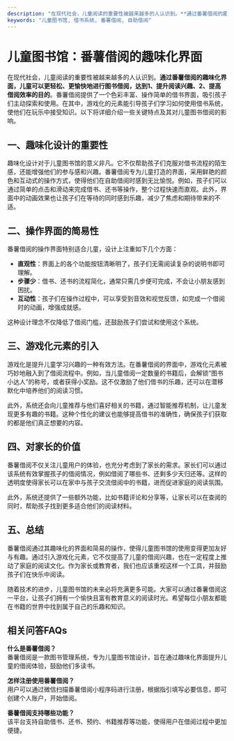 ```yaml
---
description: "在现代社会，儿童阅读的重要性被越来越多的人认识到。**通过番薯借阅的趣味化界面，儿童可以更轻松、更愉快地进行图书借阅，达到1、提升阅读兴趣、2、提高借阅效率的目的**。番薯借阅提供了一个色彩丰富、操作简单的借书界面，吸引孩子们主动探索和使用。在其中，游戏化的元素能引导孩子们学习如何使用借书系统，使他们在玩乐中接受知识。以下将详细介绍一些关键特点及其对儿童图书借阅的影响。"
keywords: "儿童图书馆, 借书系统, 番薯借阅, 自助借阅"
---
```

# 儿童图书馆：番薯借阅的趣味化界面

在现代社会，儿童阅读的重要性被越来越多的人认识到。**通过番薯借阅的趣味化界面，儿童可以更轻松、更愉快地进行图书借阅，达到1、提升阅读兴趣、2、提高借阅效率的目的**。番薯借阅提供了一个色彩丰富、操作简单的借书界面，吸引孩子们主动探索和使用。在其中，游戏化的元素能引导孩子们学习如何使用借书系统，使他们在玩乐中接受知识。以下将详细介绍一些关键特点及其对儿童图书借阅的影响。

## **一、趣味化设计的重要性**

趣味化设计对于儿童图书馆的意义非凡。它不仅帮助孩子们克服对借书流程的陌生感，还能增强他们的参与感和兴趣。番薯借阅专为儿童打造的界面，采用鲜艳的颜色和互动式的操作方式，使得他们在自助借阅时感到无比愉悦。例如，孩子们可以通过简单的点击和滑动来完成借书、还书等操作，整个过程快速而直观。此外，界面中的动画效果也让孩子们在等待的同时感到乐趣，减少了焦虑和期待带来的不适。

## **二、操作界面的简易性**

番薯借阅的操作界面特别适合儿童，设计上注重如下几个方面：

- **直观性**：界面上的各个功能按钮清晰明了，孩子们无需阅读复杂的说明书即可理解。
- **步骤少**：借书、还书的流程简化，通常只需几步便可完成，不会让小朋友感到困扰。
- **互动性**：孩子们在操作过程中，可以享受到音效和视觉反馈，如完成一个借阅时的动画，增强成就感。

这种设计理念不仅降低了借阅门槛，还鼓励孩子们尝试和使用这个系统。

## **三、游戏化元素的引入**

游戏化是提升儿童学习兴趣的一种有效方法。在番薯借阅的界面中，游戏化元素被巧妙地融入到了借阅流程中。例如，当儿童借阅一定数量的书籍后，会解锁“图书小达人”的称号，或者获得小奖励。这不仅激励了他们借书的乐趣，还可以在潜移默化中培养他们的阅读习惯。

此外，系统还会向儿童推荐与他们喜好相关的书籍，通过智能推荐机制，让儿童发现更多有趣的书籍。这种个性化的建议也能够提高借书的准确性，确保孩子们获取的都是他们真正想要的内容。

## **四、对家长的价值**

番薯借阅不仅关注儿童用户的体验，也充分考虑到了家长的需求。家长们可以通过该系统有效掌握孩子的借阅情况，例如借阅了哪些书、还剩多少天归还等。这样的透明度使得家长可以在家中与孩子交流借阅中的书籍，进而促进家庭的阅读氛围。

此外，系统还提供了一些额外功能，比如书籍评论和分享等，让家长可以在查阅的同时，帮助孩子找到更多适合他们的阅读材料。

## **五、总结**

番薯借阅通过其趣味化的界面和简易的操作，使得儿童图书馆的使用变得更加友好与有趣。通过引入游戏化元素，它不仅提高了儿童的借阅兴趣，也在一定程度上推动了家庭的阅读文化。作为家长或教育者，我们也应该重视这样一个工具，并鼓励孩子们在快乐中阅读。

随着技术的进步，儿童图书馆的未来必将充满更多可能。大家可以通过番薯借阅这一平台，让孩子们拥有一个愉快且富有教育意义的阅读时光。希望每位小朋友都能在书籍的世界中找到属于自己的乐趣和知识。

## 相关问答FAQs

**什么是番薯借阅？**  
番薯借阅是一款图书管理系统，专为儿童图书馆设计，旨在通过趣味化界面提升儿童的借阅体验，鼓励他们多读书。

**怎样注册使用番薯借阅？**  
用户可以通过微信扫描番薯借阅小程序码进行注册，根据指引填写必要信息，即可创建个人账户，开始借阅。

**番薯借阅支持哪些功能？**  
该平台支持自助借书、还书、预约、书籍推荐等功能，使得用户在借阅过程中更加便捷。
